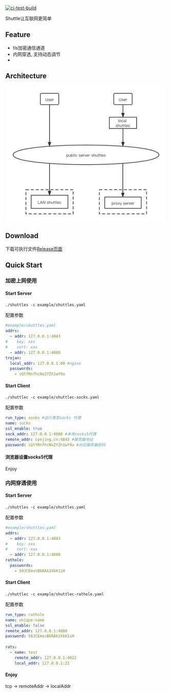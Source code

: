[![ci-test-build](https://github.com/cyejing/shuttle/actions/workflows/ci-test-build.yml/badge.svg)](https://github.com/cyejing/shuttle/actions/workflows/ci-test-build.yml)


Shuttle让互联网更简单

## Feature

- tls加密通信通道
- 内网穿透, 支持动态调节
- 

## Architecture

![architecture](/doc/pic/architecture.png)

## Download
下载可执行文件[Release页面](https://github.com/cyejing/shuttle/releases)

## Quick Start

### 加密上网使用
#### Start Server
``./shuttles -c example/shuttles.yaml``

配置参数
```yaml
#example/shuttles.yaml
addrs:
  - addr: 127.0.0.1:4843
#    key: xxx
#    cert: xxx
  - addr: 127.0.0.1:4880
trojan:
  local_addr: 127.0.0.1:80 #nginx
  passwords:
    - sQtfRnfhcNoZYZh1wY9u
```
#### Start Client
``./shuttlec -c example/shuttlec-socks.yaml``

配置参数
```yaml
run_type: socks #运行类型socks 代理
name: socks
ssl_enable: true
sock_addr: 127.0.0.1:4080 #本地socks5代理
remote_addr: cyejing.cn:4843 #服务器地址
password: sQtfRnfhcNoZYZh1wY9u #对应服务器密码

```

#### 浏览器设置socks5代理
Enjoy

### 内网穿透使用
#### Start Server
``./shuttles -c example/shuttles.yaml``

配置参数
```yaml
#example/shuttles.yaml
addrs:
  - addr: 127.0.0.1:4843
#    key: xxx
#    cert: xxx
  - addr: 127.0.0.1:4880
rathole:
  passwords:
    - 58JCEmvcBkRAk1XkK1iH
```
#### Start Client
``./shuttlec -c example/shuttlec-rathole.yaml``

配置参数
```yaml
run_type: rathole
name: unique-name
ssl_enable: false
remote_addr: 127.0.0.1:4880
password: 58JCEmvcBkRAk1XkK1iH

rats:
  - name: test
    remote_addr: 127.0.0.1:4022
    local_addr: 127.0.0.1:22

```

#### Enjoy
tcp -> remoteAddr -> localAddr
